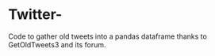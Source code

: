 # Twitter-
Code to gather old tweets into a pandas dataframe thanks to GetOldTweets3 and its forum. 
